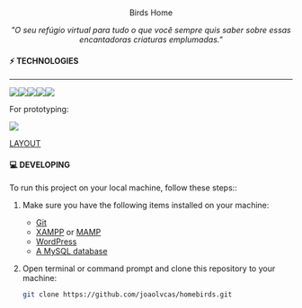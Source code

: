 <br>
<p align="center">
Birds Home
</p>
<p align="center"><i>"O seu refúgio virtual para tudo o que você sempre quis saber sobre essas encantadoras criaturas emplumadas."</i></p>

#### ⚡️ TECHNOLOGIES

---

<div style="display: flex; flex-direction: row;">
  <img src="https://img.shields.io/badge/Wordpress-efefef?style=for-the-badge&logo=wordpress&logoColor=black" />
  <img src="https://img.shields.io/badge/php-787cb5?style=for-the-badge&logo=php&logoColor=white" />
  <img src="https://img.shields.io/badge/javascript-f0db4f?style=for-the-badge&logo=javascript&logoColor=black" />
  <img src="https://img.shields.io/badge/elementor-562846?style=for-the-badge&logo=elementor&logoColor=white" />
  <img src="https://img.shields.io/badge/custom%20element%20UI-000?style=for-the-badge&logo=i&logoColor=black" />
</div>

For prototyping:

<img src="https://img.shields.io/badge/Figma-F24E1E.svg?style=for-the-badge&logo=Figma&logoColor=white" />

[LAYOUT](https://www.figma.com/file/FMKlvOeAMJbGrQyXzfrqEe/Untitled?type=design&node-id=0-1&mode=design)

#### 💻 DEVELOPING

To run this project on your local machine, follow these steps::

1. Make sure you have the following items installed on your machine:

   - [Git](https://git-scm.com/downloads)
   - [XAMPP](https://www.apachefriends.org/index.html) or [MAMP](https://www.mamp.info/en/)
   - [WordPress](https://wordpress.org/download/)
   - [A MySQL database](https://dev.mysql.com/downloads/)

2. Open terminal or command prompt and clone this repository to your machine:

   ```bash
   git clone https://github.com/joaolvcas/homebirds.git

